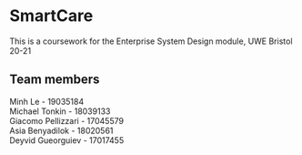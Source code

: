 # SmartCare
This is a coursework for the Enterprise System Design module, UWE Bristol 20-21

## Team members
Minh Le - 19035184  
Michael Tonkin - 18039133  
Giacomo Pellizzari - 17045579  
Asia Benyadilok - 18020561  
Deyvid Gueorguiev - 17017455  
